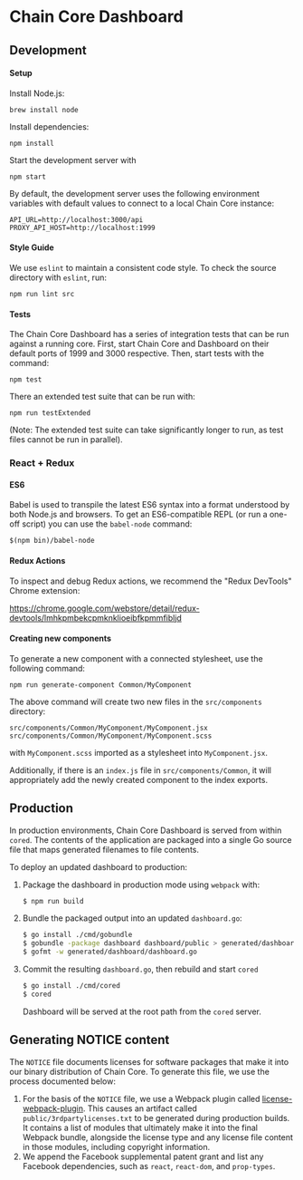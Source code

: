 # Chain Core Dashboard

## Development

#### Setup

Install Node.js:

```
brew install node
```

Install dependencies:

```
npm install
```

Start the development server with

```
npm start
```

By default, the development server uses the following environment variables
with default values to connect to a local Chain Core instance:

```
API_URL=http://localhost:3000/api
PROXY_API_HOST=http://localhost:1999
```

#### Style Guide

We use `eslint` to maintain a consistent code style. To check the source
directory with `eslint`, run:

```
npm run lint src
```

#### Tests

The Chain Core Dashboard has a series of integration tests that can be run
against a running core. First, start Chain Core and Dashboard on their default
ports of 1999 and 3000 respective. Then, start tests with the command:

```
npm test
```

There an extended test suite that can be run with:

```
npm run testExtended
```

(Note: The extended test suite can take significantly longer to run, as test
  files cannot be run in parallel).

### React + Redux

#### ES6

Babel is used to transpile the latest ES6 syntax into a format understood by
both Node.js and browsers. To get an ES6-compatible REPL (or run a one-off script)
you can use the `babel-node` command:

`$(npm bin)/babel-node`

#### Redux Actions

To inspect and debug Redux actions, we recommend the "Redux DevTools" Chrome
extension:

https://chrome.google.com/webstore/detail/redux-devtools/lmhkpmbekcpmknklioeibfkpmmfibljd


#### Creating new components

To generate a new component with a connected stylesheet, use the following
command:

```
npm run generate-component Common/MyComponent
```

The above command will create two new files in the `src/components` directory:

```
src/components/Common/MyComponent/MyComponent.jsx
src/components/Common/MyComponent/MyComponent.scss
```

with `MyComponent.scss` imported as a stylesheet into `MyComponent.jsx`.

Additionally, if there is an `index.js` file in `src/components/Common`, it
will appropriately add the newly created component to the index exports.


## Production

In production environments, Chain Core Dashboard is served from within `cored`. The contents
of the application are packaged into a single Go source file that maps generated
filenames to file contents.

To deploy an updated dashboard to production:

1. Package the dashboard in production mode using `webpack` with:

    ```sh
    $ npm run build
    ```

2. Bundle the packaged output into an updated `dashboard.go`:

    ```sh
    $ go install ./cmd/gobundle
    $ gobundle -package dashboard dashboard/public > generated/dashboard/dashboard.go
    $ gofmt -w generated/dashboard/dashboard.go
    ```

3. Commit the resulting `dashboard.go`, then rebuild and start `cored`

    ```sh
    $ go install ./cmd/cored
    $ cored
    ```

    Dashboard will be served at the root path from the `cored` server.

## Generating NOTICE content

The `NOTICE` file documents licenses for software packages that make it into our binary distribution of Chain Core. To generate this file, we use the process documented below:

1. For the basis of the `NOTICE` file, we use a Webpack plugin called [license-webpack-plugin](https://www.npmjs.com/package/license-webpack-plugin). This causes an artifact called `public/3rdpartylicenses.txt` to be generated during production builds. It contains a list of modules that ultimately make it into the final Webpack bundle, alongside the license type and any license file content in those modules, including copyright information.
2. We append the Facebook supplemental patent grant and list any Facebook dependencies, such as `react`, `react-dom`, and `prop-types`.
